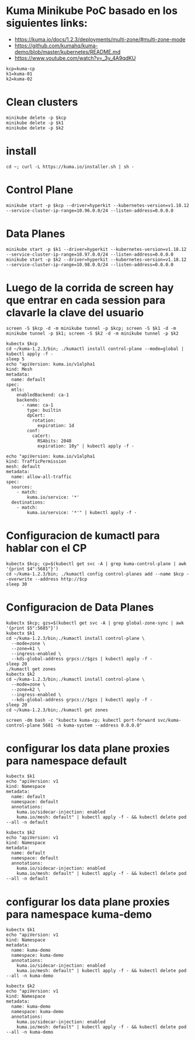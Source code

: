 # Kuma Minikube PoC basado en los siguientes links:

- https://kuma.io/docs/1.2.3/deployments/multi-zone/#multi-zone-mode
- https://github.com/kumahq/kuma-demo/blob/master/kubernetes/README.md
- https://www.youtube.com/watch?v=_3y_4A9qdKU

```shell
kcp=kuma-cp
k1=kuma-01
k2=kuma-02
```

# Clean clusters
```shell
minikube delete -p $kcp
minikube delete -p $k1
minikube delete -p $k2
```

# install
```shell
cd ~; curl -L https://kuma.io/installer.sh | sh -
```

# Control Plane
```shell
minikube start -p $kcp --driver=hyperkit --kubernetes-version=v1.18.12 --service-cluster-ip-range=10.96.0.0/24 --listen-address=0.0.0.0
```

# Data Planes
```shell
minikube start -p $k1 --driver=hyperkit --kubernetes-version=v1.18.12 --service-cluster-ip-range=10.97.0.0/24 --listen-address=0.0.0.0
minikube start -p $k2 --driver=hyperkit --kubernetes-version=v1.18.12 --service-cluster-ip-range=10.98.0.0/24 --listen-address=0.0.0.0
```

# Luego de la corrida de screen hay que entrar en cada session para clavarle la clave del usuario
```shell
screen -S $kcp -d -m minikube tunnel -p $kcp; screen -S $k1 -d -m minikube tunnel -p $k1; screen -S $k2 -d -m minikube tunnel -p $k2
```
```shell
kubectx $kcp
cd ~/kuma-1.2.3/bin; ./kumactl install control-plane --mode=global | kubectl apply -f -
sleep 5
echo "apiVersion: kuma.io/v1alpha1
kind: Mesh
metadata:
  name: default
spec:
  mtls:
    enabledBackend: ca-1
    backends:
      - name: ca-1
        type: builtin
        dpCert:
          rotation:
            expiration: 1d
        conf:
          caCert:
            RSAbits: 2048
            expiration: 10y" | kubectl apply -f -
            
echo "apiVersion: kuma.io/v1alpha1
kind: TrafficPermission
mesh: default
metadata:
  name: allow-all-traffic
spec:
  sources:
    - match:
        kuma.io/service: '*'
  destinations:
    - match:
        kuma.io/service: '*'" | kubectl apply -f -
 ```

# Configuracion de kumactl para hablar con el CP
```shell
kubectx $kcp; cp=$(kubectl get svc -A | grep kuma-control-plane | awk '{print $4":5681"}')
cd ~/kuma-1.2.3/bin; ./kumactl config control-planes add --name $kcp --overwrite --address http://$cp
sleep 30
```

# Configuracion de Data Planes
```shell
kubectx $kcp; gzs=$(kubectl get svc -A | grep global-zone-sync | awk '{print $5":5685"}')
kubectx $k1
cd ~/kuma-1.2.3/bin;./kumactl install control-plane \
  --mode=zone \
  --zone=k1 \
  --ingress-enabled \
  --kds-global-address grpcs://$gzs | kubectl apply -f -
sleep 20
./kumactl get zones
kubectx $k2
cd ~/kuma-1.2.3/bin;./kumactl install control-plane \
  --mode=zone \
  --zone=k2 \
  --ingress-enabled \
  --kds-global-address grpcs://$gzs | kubectl apply -f -
sleep 20
cd ~/kuma-1.2.3/bin;./kumactl get zones
```
```shell
screen -dm bash -c "kubectx kuma-cp; kubectl port-forward svc/kuma-control-plane 5681 -n kuma-system --address 0.0.0.0"
```

# configurar los data plane proxies para namespace default
```shell
kubectx $k1
echo "apiVersion: v1
kind: Namespace
metadata:
  name: default
  namespace: default
  annotations:
    kuma.io/sidecar-injection: enabled
    kuma.io/mesh: default" | kubectl apply -f - && kubectl delete pod --all -n default

kubectx $k2
echo "apiVersion: v1
kind: Namespace
metadata:
  name: default
  namespace: default
  annotations:
    kuma.io/sidecar-injection: enabled
    kuma.io/mesh: default" | kubectl apply -f - && kubectl delete pod --all -n default
```

# configurar los data plane proxies para namespace kuma-demo
```shell
kubectx $k1
echo "apiVersion: v1
kind: Namespace
metadata:
  name: kuma-demo
  namespace: kuma-demo
  annotations:
    kuma.io/sidecar-injection: enabled
    kuma.io/mesh: default" | kubectl apply -f - && kubectl delete pod --all -n kuma-demo

kubectx $k2
echo "apiVersion: v1
kind: Namespace
metadata:
  name: kuma-demo
  namespace: kuma-demo
  annotations:
    kuma.io/sidecar-injection: enabled
    kuma.io/mesh: default" | kubectl apply -f - && kubectl delete pod --all -n kuma-demo
```
